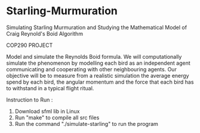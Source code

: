 # Starling-Murmuration
Simulating Starling Murmuration and Studying the Mathematical Model of Craig Reynold's Boid Algorithm

COP290 PROJECT

Model and simulate the Reynolds Boid formula. We will computationally simulate the phenomenon by modelling each bird as an independent agent communicating and cooperating with other neighbouring agents. Our objective will be to measure from a realistic simulation the average energy spend by each bird, the angular momentum and the force that each bird has to withstand in a typical flight ritual.

Instruction to Run :

1. Download sfml lib in Linux
2. Run "make" to compile all src files
3. Run the command "./simulate-starling" to run the program
